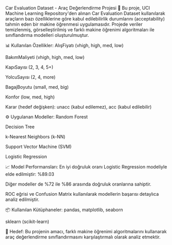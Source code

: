 Car Evaluation Dataset - Araç Değerlendirme Projesi 🚗
Bu proje, UCI Machine Learning Repository'den alınan Car Evaluation Dataset kullanılarak araçların bazı özelliklerine göre kabul edilebilirlik durumlarını (acceptability) tahmin eden bir makine öğrenmesi uygulamasıdır. Projede veriler temizlenmiş, görselleştirilmiş ve farklı makine öğrenimi algoritmaları ile sınıflandırma modelleri oluşturulmuştur.

📊 Kullanılan Özellikler:
AlışFiyatı (vhigh, high, med, low)

BakımMaliyeti (vhigh, high, med, low)

KapıSayısı (2, 3, 4, 5+)

YolcuSayısı (2, 4, more)

BagajBoyutu (small, med, big)

Konfor (low, med, high)

Karar (hedef değişken): unacc (kabul edilemez), acc (kabul edilebilir)

⚙️ Uygulanan Modeller:
Random Forest

Decision Tree

k-Nearest Neighbors (k-NN)

Support Vector Machine (SVM)

Logistic Regression

📈 Model Performansları:
En iyi doğruluk oranı Logistic Regression modeliyle elde edilmiştir: %89.03

Diğer modeller de %72 ile %86 arasında doğruluk oranlarına sahiptir.

ROC eğrisi ve Confusion Matrix kullanılarak modellerin başarısı detaylıca analiz edilmiştir.

📦 Kullanılan Kütüphaneler:
pandas, matplotlib, seaborn

sklearn (scikit-learn)

🎯 Hedef:
Bu projenin amacı, farklı makine öğrenimi algoritmalarını kullanarak araç değerlendirme sınıflandırmasını karşılaştırmalı olarak analiz etmektir.
